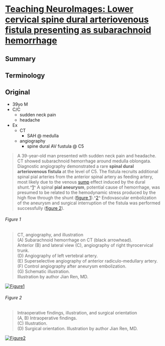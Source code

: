 <!--
Filename: 	2019-04-08_39M.md
Project: 	/Users/shume/Developer/physician/Neurol/TNI
Author: 	shumez <https://github.com/shumez>
Created: 	2019-04-09 13:53:1
Modified: 	2019-05-31 16:09:57
-----
Copyright (c) 2019 shumez
-->

# [Teaching NeuroImages: Lower cervical spine dural arteriovenous fistula presenting as subarachnoid hemorrhage][2019ZhangHongqi_DuShiwei_GaoPeng]

## Summary

## Terminology

## Original

* 39yo M
* C/C
    * sudden neck pain
    * headache
* Ex
    * CT
        * SAH @ medulla
    * angiography
        * spine dural AV fustula @ C5


> A 39-year-old man presented with sudden neck pain and headache. CT showed subarachnoid hemorrhage around medulla oblongata. Diagnostic angiography demonstrated a rare **spinal dural arteriovenous fistula** at the level of C5. The fistula recruits additional spinal pial arteries from the anterior spinal artery as feeding artery, most likely due to the venous [sump] effect induced by the dural shunt.^[1][2010GentiliF_WillinskyR_KimDJ]^ A spinal **pial aneurysm**, potential cause of hemorrhage, was presumed to be related to the hemodynamic stress produced by the high flow through the shunt ([figure 1](#fig1)).^[2][2011GiannottaSL_JonesJ_LucasJW]^ Endovascular embolization of the aneurysm and surgical interruption of the fistula was performed successfully ([figure 2](#fig2)).

###### Figure 1

> CT, angiography, and illustration  
> (A) Subarachnoid hemorrhage on CT (black arrowhead).  
> Anterior (B) and lateral view (C), angiography of right thyrocervical trunk.  
> (D) Angiography of left vertebral artery.  
> (E) Superselective angiography of anterior radiculo-medullary artery.  
> (F) Control angiography after aneurysm embolization.  
> (G) Schematic illustration.  
> Illustration by author Jian Ren, MD.

[![Figure1][fig1]][fig1]

###### Figure 2

> Intraoperative findings, illustration, and surgical orientation  
> (A, B) Intraoperative findings.  
> (C) Illustration.  
> (D) Surgical orientation. Illustration by author Jian Ren, MD.

[![Figure2][fig2]][fig2]


##
[2019ZhangHongqi_DuShiwei_GaoPeng]: https://n.neurology.org/content/92/15/e1798 ""

<!-- fig -->
[fig1]: https://n.neurology.org/content/neurology/92/15/e1798/F1.medium.gif "Figure 1. CT, angiography, and illustration"
[fig2]: https://n.neurology.org/content/neurology/92/15/e1798/F2.medium.gif "Figure 2. Intraoperative findings, illustration, and surgical orientation"

<!-- ref -->
[2010GentiliF_WillinskyR_KimDJ]: http://www.ajnr.org/content/ajnr/31/8/1512.full.pdf "Kim, D.J., Willinsky, R., Geibprasert, S., Krings, T., Wallace, C. and Gentili, F., 2010. Angiographic characteristics and treatment of cervical spinal dural arteriovenous shunts. American Journal of Neuroradiology, 31(8), pp.1512-1515."
[2011GiannottaSL_JonesJ_LucasJW]: https://academic.oup.com/neurosurgery/article-abstract/70/1/259/2744155 "Lucas, J.W., Jones, J., Farin, A., Kim, P. and Giannotta, S.L., 2011. Cervical spine dural arteriovenous fistula with coexisting spinal radiculopial artery aneurysm presenting as subarachnoid hemorrhage: case report. Neurosurgery, 70(1), pp.259-263."

<!-- term -->
[sump]: #terminology "汚水だめ, 油だめ"